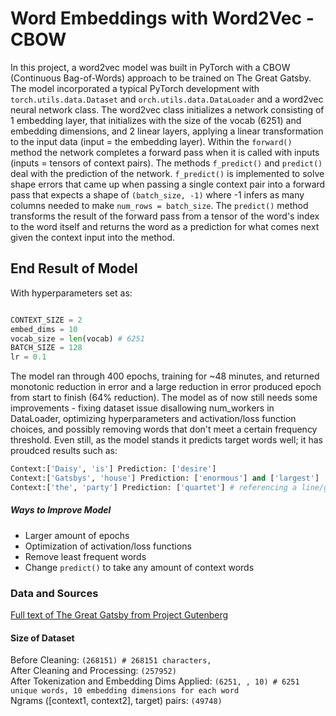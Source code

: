 # Word Embeddings with Word2Vec - CBOW 
In this project, a word2vec model was built in PyTorch with a CBOW (Continuous Bag-of-Words) approach to be trained on The Great Gatsby. The model incorporated a typical PyTorch development with ```torch.utils.data.Dataset``` and ```orch.utils.data.DataLoader``` and a word2vec neural network class. The word2vec class initializes a network consisting of 1 embedding layer, that initializes with the size of the vocab (6251) and embedding dimensions, and 2 linear layers, applying a linear transformation to the input data (input = the embedding layer). Within the ```forward()``` method the network completes a forward pass when it is called with inputs (inputs = tensors of context pairs). The methods ```f_predict()``` and ```predict()``` deal with the prediction of the network. ```f_predict()``` is implemented to solve shape errors that came up when passing a single context pair into a forward pass that expects a shape of ```(batch_size, -1)``` where -1 infers as many columns needed to make ```num_rows = batch_size```. The ```predict()``` method transforms the result of the forward pass from a tensor of the word's index to the word itself and returns the word as a prediction for what comes next given the context input into the method.

## End Result of Model
With hyperparameters set as: 
```python

CONTEXT_SIZE = 2
embed_dims = 10
vocab_size = len(vocab) # 6251
BATCH_SIZE = 128
lr = 0.1
```
The model ran through 400 epochs, training for ~48 minutes, and returned monotonic reduction in error and a large reduction in error produced epoch from start to finish (64% reduction). The model as of now still needs some improvements - fixing dataset issue disallowing num_workers in DataLoader, optimizing hyperparameters and activation/loss function choices, and possibly removing words that don't meet a certain frequency threshold. Even still, as the model stands it predicts target words well; it has proudced results such as:
```python
Context:['Daisy', 'is'] Prediction: ['desire']
Context:['Gatsbys', 'house'] Prediction: ['enormous'] and ['largest']
Context:['the', 'party'] Prediction: ['quartet'] # referencing a line/group in the book
```

##### Ways to Improve Model
* Larger amount of epochs
* Optimization of activation/loss functions
* Remove least frequent words
* Change ```predict()``` to take any amount of context words

### Data and Sources
[Full text of The Great Gatsby from Project Gutenberg](https://www.gutenberg.org/ebooks/64317)

#### Size of Dataset
Before Cleaning: ```(268151) # 268151 characters,``` <br>
After Cleaning and Processing: ```(257952)```<br>
After Tokenization and Embedding Dims Applied: ```(6251, , 10) # 6251 unique words, 10 embedding dimensions for each word``` <br>
Ngrams ([context1, context2], target) pairs: ```(49748)```<br>
